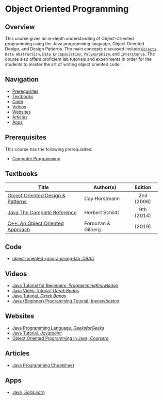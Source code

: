 # Object Oriented Programming

## Overview

This course gives an in-depth understanding of Object-Oriented programming using the Java programming language, Object Oriented Design, and Design Patterns. The main concepts discussed include [`Objects`](https://bit.ly/2xRL8Lx), `Data Abstraction`, [`Data Encapsulation`](https://en.wikipedia.org/wiki/Object-oriented_programming#Encapsulation), [`Polymorphism`](https://en.wikipedia.org/wiki/Object-oriented_programming#Polymorphism), and [`Inheritance`](https://bit.ly/1IR9T9j). The course also offers proficient lab tutorials and experiments in order for the students to master the art of writing object oriented code. 

## Navigation

*   [Prerequisites](#prerequisites)
*   [Textbooks](#textbooks)
*   [Code](#code)
*   [Videos](#videos)
*   [Websites](#websites)
*   [Articles](#articles)
*   [Apps](#apps)


## Prerequisites

This course has the following prerequisites:

*   [Computer Programming](../CSF111)

## Textbooks

| Title | Author(s) | Edition |
| -------------|-------------|:-----:|
| [Object Oriented Design & Patterns](https://drive.google.com/file/d/1WkjRyU7aGcr01MpJ-iQCTeXhFLUHeH7T/view?usp=sharing) | Cay Horstmann | 2nd (2006) |
| [Java The Complete Reference](https://drive.google.com/file/d/1FWUTT4x8BI-v0_SIf50HHNvyKdPw1gYq/view?usp=sharing)| Herbert Schildt | 9th (2014) |
| [C++: An Object Oriented Approach](https://drive.google.com/file/d/1FWUTT4x8BI-v0_SIf50HHNvyKdPw1gYq/view?usp=sharing)| Forouzan & Gilberg | (2019) |

## Code

*   [object-oriented-programming-lab, *DBAD*](https://github.com/dontbeadouche/object-oriented-programming-lab)

## Videos

*   [Java Tutorial for Beginners, *ProgrammingKnowledge*](https://www.youtube.com/playlist?list=PLS1QulWo1RIbfTjQvTdj8Y6yyq4R7g-Al)
*   [Java Video Tutorial, *Derek Banas*](https://www.youtube.com/playlist?list=PLE7E8B7F4856C9B19)
*   [Java Tutorial, *Derek Banas*](https://www.youtube.com/watch?v=n-xAqcBCws4)
*   [Java (Beginner) Programming Tutorial, *thenewboston*](https://www.youtube.com/playlist?list=PLFE2CE09D83EE3E28)

## Websites

*   [Java Programming Language, *GeeksforGeeks*](https://www.geeksforgeeks.org/java/)
*   [Java Tutorial, *Javatpoint*](https://www.javatpoint.com/java-tutorial)
*   [Object Oriented Programming in Java, *Coursera*](https://www.coursera.org/learn/object-oriented-java)


## Articles

*   [Java Programming Cheatsheet](https://drive.google.com/file/d/1FUOgQrPB_sUsPSGrj8LOuMRIELRx0LD3/view?usp=sharing)

## Apps

*   [Java, *SoloLearn*](https://www.sololearn.com/Course/Java/)
